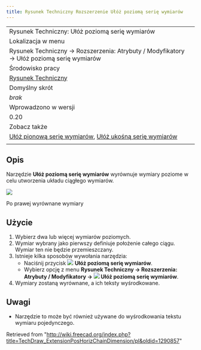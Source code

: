```yaml
---
title: Rysunek Techniczny Rozszerzenie Ułóż poziomą serię wymiarów
---
```

|  |
| --- |
| Rysunek Techniczny: Ułóż poziomą serię wymiarów |
| Lokalizacja w menu |
| Rysunek Techniczny → Rozszerzenia: Atrybuty / Modyfikatory → Ułóż poziomą serię wymiarów |
| Środowisko pracy |
| [Rysunek Techniczny](/TechDraw_Workbench/pl "TechDraw Workbench/pl") |
| Domyślny skrót |
| *brak* |
| Wprowadzono w wersji |
| 0.20 |
| Zobacz także |
| [Ułóż pionową serię wymiarów](/TechDraw_ExtensionPosVertChainDimension/pl "TechDraw ExtensionPosVertChainDimension/pl"), [Ułóż ukośną serię wymiarów](/TechDraw_ExtensionPosObliqueChainDimension/pl "TechDraw ExtensionPosObliqueChainDimension/pl") |
|  |

## Opis

Narzędzie **Ułóż poziomą serię wymiarów** wyrównuje wymiary poziome w celu utworzenia układu ciągłego wymiarów.

![](/images/TechDraw_ExtensionPosHorizChainDimensionExample.png)

Po prawej wyrównane wymiary

## Użycie

1. Wybierz dwa lub więcej wymiarów poziomych.
2. Wymiar wybrany jako pierwszy definiuje położenie całego ciągu. Wymiar ten nie będzie przemieszczany.
3. Istnieje kilka sposobów wywołania narzędzia:
   * Naciśnij przycisk ![](/images/TechDraw_ExtensionPosHorizChainDimension.svg) **Ułóż poziomą serię wymiarów**.
   * Wybierz opcję z menu **Rysunek Techniczny → Rozszerzenia: Atrybuty / Modyfikatory → ![](/images/TechDraw_ExtensionPosHorizChainDimension.svg) Ułóż poziomą serię wymiarów**.
4. Wymiary zostaną wyrównane, a ich teksty wyśrodkowane.

## Uwagi

* Narzędzie to może być również używane do wyśrodkowania tekstu wymiaru pojedynczego.

Retrieved from "<http://wiki.freecad.org/index.php?title=TechDraw_ExtensionPosHorizChainDimension/pl&oldid=1290857>"